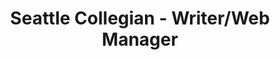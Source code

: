 ---
layout: archive
collection: experiences
title: "Seattle Collegian - Writer/Web Manager"
start_date: 2021-09-01
end_date: 2022-06-01
description: "The Seattle Collegian is the independent student news publication of Seattle Central College. Founded in 2018, Seattle Collegian follow a long tradition of student journalism on Capitol Hill, beginning with The City Collegian in 1966."
---